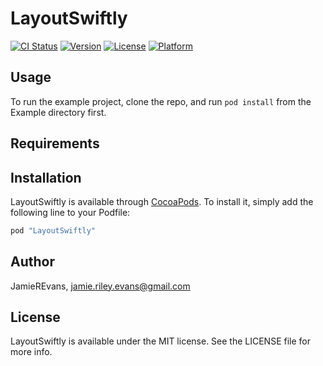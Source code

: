 # LayoutSwiftly

[![CI Status](http://img.shields.io/travis/JamieREvans/LayoutSwiftly.svg?style=flat)](https://travis-ci.org/JamieREvans/LayoutSwiftly)
[![Version](https://img.shields.io/cocoapods/v/LayoutSwiftly.svg?style=flat)](http://cocoapods.org/pods/LayoutSwiftly)
[![License](https://img.shields.io/cocoapods/l/LayoutSwiftly.svg?style=flat)](http://cocoapods.org/pods/LayoutSwiftly)
[![Platform](https://img.shields.io/cocoapods/p/LayoutSwiftly.svg?style=flat)](http://cocoapods.org/pods/LayoutSwiftly)

## Usage

To run the example project, clone the repo, and run `pod install` from the Example directory first.

## Requirements

## Installation

LayoutSwiftly is available through [CocoaPods](http://cocoapods.org). To install
it, simply add the following line to your Podfile:

```ruby
pod "LayoutSwiftly"
```

## Author

JamieREvans, jamie.riley.evans@gmail.com

## License

LayoutSwiftly is available under the MIT license. See the LICENSE file for more info.
